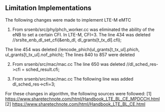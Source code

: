 ## Limitation Implementations

The following changes were made to implement LTE-M eMTC

1. From srsenb/src/phy/phch_worker.cc was eliminated the ability of the eNB to set a certain CFI. In LTE-M, CFI=3. The line 434 was deleted
//srslte_enb_dl_set_cfi(&enb_dl, dl_grants[t_tx_dl].cfi);

The line 454 was deleted
  //encode_phich(ul_grants[t_tx_ul].phich, ul_grants[t_tx_ul].nof_phich);
The lines 840 to 857 were deleted


2. From srsenb/src/mac/mac.cc 
The line 650 was deleted
 //dl_sched_res->cfi = sched_result.cfi;

3. From srsenb/src/mac/mac.cc
The following line was added
dl_sched_res->cfi=3;



For these changes in algorithm, the following sources were followed:
[1] https://www.sharetechnote.com/html/Handbook_LTE_BL_CE_MPDCCH.html
[2] https://www.sharetechnote.com/html/Handbook_LTE_BL_CE.html
